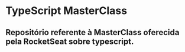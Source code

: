 # TypeScript MasterClass

## Repositório referente à MasterClass oferecida pela RocketSeat sobre typescript.
